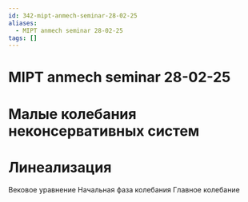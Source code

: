 ```yaml
---
id: 342-mipt-anmech-seminar-28-02-25
aliases:
  - MIPT anmech seminar 28-02-25
tags: []
---
```


# MIPT anmech seminar 28-02-25
# Малые колебания неконсервативных систем
# Линеализация
Вековое уравнение
Начальная фаза колебания
Главное колебание
